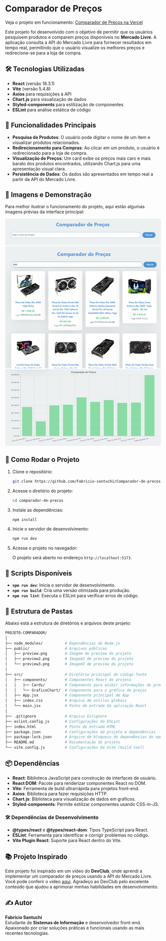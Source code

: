 # Comparador de Preços

Veja o projeto em funcionamento: [Comparador de Preços na Vercel](https://seu-link-deploy)

Este projeto foi desenvolvido com o objetivo de permitir que os usuários pesquisem produtos e comparem preços disponíveis no **Mercado Livre**. A aplicação consulta a API do Mercado Livre para fornecer resultados em tempo real, permitindo que o usuário visualize os melhores preços e redirecione-se para a loja de compra.

## 🛠 Tecnologias Utilizadas

- **React** (versão 18.3.1)
- **Vite** (versão 5.4.8)
- **Axios** para requisições à API
- **Chart.js** para visualização de dados
- **Styled-components** para estilização de componentes
- **ESLint** para análise estática de código

## 🌟 Funcionalidades Principais

- **Pesquisa de Produtos**: O usuário pode digitar o nome de um item e visualizar produtos relacionados.
- **Redirecionamento para Compras**: Ao clicar em um produto, o usuário é redirecionado para a loja de compra.
- **Visualização de Preços**: Um card exibe os preços mais caro e mais barato dos produtos encontrados, utilizando Chart.js para uma apresentação visual clara.
- **Persistência de Dados**: Os dados são apresentados em tempo real a partir da API do Mercado Livre.

## 📸 Imagens e Demonstração

Para melhor ilustrar o funcionamento do projeto, aqui estão algumas imagens prévias da interface principal:

![Preview da aplicação](./public/preview.png)
![Preview da aplicação](./public/preview2.png)
![Preview da aplicação](./public/preview3.png)

## 🚀 Como Rodar o Projeto

1. Clone o repositório:

   ```bash
   git clone https://github.com/Fabricio-santuchi/Comparador-de-precos.git
   ```

2. Acesse o diretório do projeto:

   ```bash
   cd comparador-de-precos
   ```

3. Instale as dependências:

   ```bash
   npm install
   ```

4. Inicie o servidor de desenvolvimento:

   ```bash
   npm run dev
   ```

5. Acesse o projeto no navegador:

   O projeto será aberto no endereço `http://localhost:5173`.

## 📜 Scripts Disponíveis

- **`npm run dev`**: Inicia o servidor de desenvolvimento.
- **`npm run build`**: Cria uma versão otimizada para produção.
- **`npm run lint`**: Executa o ESLint para verificar erros de código.

## 📂 Estrutura de Pastas

Abaixo está a estrutura de diretórios e arquivos deste projeto:

```bash
PROJETO-COMPARADOR/
│
├── node_modules/          # Dependências do Node.js
├── public/                # Arquivos públicos
│   ├── preview.png        # Imagem de preview do projeto
│   ├── preview2.png       # Imagem2 de preview do projeto
│   └── preview3.png       # Imagem3 de preview do projeto
│
├── src/                   # Diretório principal de código-fonte
│   ├── components/        # Componentes React do projeto
│   │   ├── Cards/         # Componente para exibir informações do produto
│   │   └── GraficoChart/  # Componente para o gráfico de preços
│   ├── App.jsx            # Componente principal do App
│   ├── index.css          # Arquivo de estilos globais
│   └── main.jsx           # Ponto de entrada da aplicação React
│
├── .gitignore             # Arquivo Gitignore
├── eslint.config.js       # Configurações do ESLint
├── index.html             # Ponto de entrada HTML
├── package.json           # Configurações do projeto e dependências
├── package-lock.json      # Arquivo de bloqueio de dependências do npm
├── README.md              # Documentação do projeto
└── vite.config.js         # Configurações do Vite (build tool)
```

## 📦 Dependências

- **React**: Biblioteca JavaScript para construção de interfaces de usuário.
- **React DOM**: Pacote para renderizar componentes React no DOM.
- **Vite**: Ferramenta de build ultrarrápida para projetos front-end.
- **Axios**: Biblioteca para fazer requisições HTTP.
- **Chart.js**: Biblioteca para visualização de dados em gráficos.
- **Styled-components**: Permite estilizar componentes usando CSS-in-JS.

### 🛠 Dependências de Desenvolvimento

- **@types/react** e **@types/react-dom**: Tipos TypeScript para React.
- **ESLint**: Ferramenta para identificar e corrigir problemas no código.
- **Vite Plugin React**: Suporte para React dentro do Vite.

## 📚 Projeto Inspirado

Este projeto foi inspirado em um vídeo do **DevClub**, onde aprendi a implementar um comparador de preços usando a API do Mercado Livre. Você pode conferir o vídeo [aqui](https://www.youtube.com/watch?v=lNf4CUHtEGo&ab_channel=DevClub%7CPrograma%C3%A7%C3%A3o). Agradeço ao DevClub pelo excelente conteúdo que ajudou a aprimorar minhas habilidades em desenvolvimento.

## ✍️ Autor

**Fabrício Santuchi**  
Estudante de **Sistemas de Informação** e desenvolvedor front-end. Apaixonado por criar soluções práticas e funcionais usando as mais recentes tecnologias.

